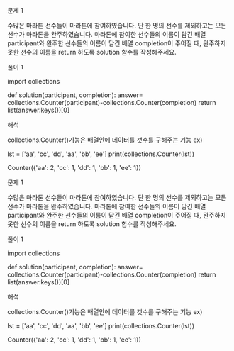 문제 1

수많은 마라톤 선수들이 마라톤에 참여하였습니다. 단 한 명의 선수를 제외하고는 모든 선수가 마라톤을 완주하였습니다.
마라톤에 참여한 선수들의 이름이 담긴 배열 participant와 완주한 선수들의 이름이 담긴 배열 completion이 주어질 때, 완주하지 못한 선수의 이름을 return 하도록 solution 함수를 작성해주세요.

풀이 1

import collections

def solution(participant, completion):
    answer= collections.Counter(participant)-collections.Counter(completion)
    return list(answer.keys())[0]

해석

collections.Counter()기능은  배열안에 데이터를 갯수를 구해주는 기능
ex)

lst = ['aa', 'cc', 'dd', 'aa', 'bb', 'ee']
print(collections.Counter(lst))

Counter({'aa': 2, 'cc': 1, 'dd': 1, 'bb': 1, 'ee': 1})

문제 1

수많은 마라톤 선수들이 마라톤에 참여하였습니다. 단 한 명의 선수를 제외하고는 모든 선수가 마라톤을 완주하였습니다.
마라톤에 참여한 선수들의 이름이 담긴 배열 participant와 완주한 선수들의 이름이 담긴 배열 completion이 주어질 때, 완주하지 못한 선수의 이름을 return 하도록 solution 함수를 작성해주세요.

풀이 1

import collections

def solution(participant, completion):
    answer= collections.Counter(participant)-collections.Counter(completion)
    return list(answer.keys())[0]

해석

collections.Counter()기능은  배열안에 데이터를 갯수를 구해주는 기능
ex)

lst = ['aa', 'cc', 'dd', 'aa', 'bb', 'ee']
print(collections.Counter(lst))

Counter({'aa': 2, 'cc': 1, 'dd': 1, 'bb': 1, 'ee': 1})
